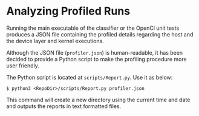 # Analyzing Profiled Runs
Running the main executable of the classifier or the OpenCl unit tests produces a JSON file containing the profiled 
details regarding the host and the device layer and kernel executions.

Although the JSON file (`profiler.json`) is human-readable, it has been decided to provide a Python script to make 
the profiling procedure more user friendly. 

The Python script is located at `scripts/Report.py`. Use it as below:
```
$ python3 <RepoDir>/scripts/Report.py profiler.json
```

This command will create a new directory using the current time and date and outputs the reports in text formatted files.